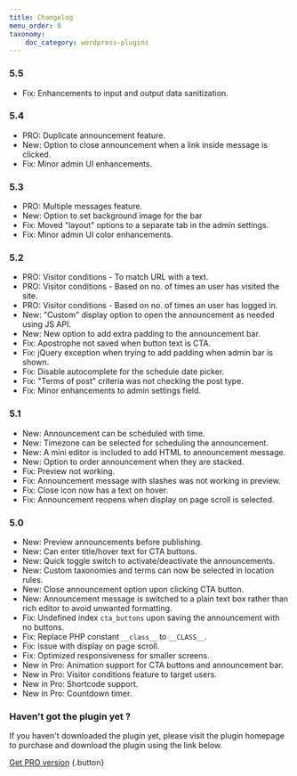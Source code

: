 ```yaml
---
title: Changelog
menu_order: 8
taxonomy:
    doc_category: wordpress-plugins
---
```


### 5.5
* Fix: Enhancements to input and output data sanitization.

### 5.4
* PRO: Duplicate announcement feature.
* New: Option to close announcement when a link inside message is clicked.
* Fix: Minor admin UI enhancements.

### 5.3

* PRO: Multiple messages feature.
* New: Option to set background image for the bar
* Fix: Moved "layout" options to a separate tab in the admin settings.
* Fix: Minor admin UI color enhancements.

### 5.2

* PRO: Visitor conditions - To match URL with a text.
* PRO: Visitor conditions - Based on no. of times an user has visited the site.
* PRO: Visitor conditions - Based on no. of times an user has logged in.
* New: "Custom" display option to open the announcement as needed using JS API.
* New: New option to add extra padding to the announcement bar.
* Fix: Apostrophe not saved when button text is CTA.
* Fix: jQuery exception when trying to add padding when admin bar is shown.
* Fix: Disable autocomplete for the schedule date picker.
* Fix: "Terms of post" criteria was not checking the post type.
* Fix: Minor enhancements to admin settings field.

### 5.1

* New: Announcement can be scheduled with time.
* New: Timezone can be selected for scheduling the announcement.
* New: A mini editor is included to add HTML to announcement message.
* New: Option to order announcement when they are stacked.
* Fix: Preview not working.
* Fix: Announcement message with slashes was not working in preview.
* Fix: Close icon now has a text on hover.
* Fix: Announcement reopens when display on page scroll is selected.

### 5.0

* New: Preview announcements before publishing.
* New: Can enter title/hover text for CTA buttons.
* New: Quick toggle switch to activate/deactivate the announcements.
* New: Custom taxonomies and terms can now be selected in location rules.
* New: Close announcement option upon clicking CTA button.
* New: Announcement message is switched to a plain text box rather than rich editor to avoid unwanted formatting.
* Fix: Undefined index `cta_buttons` upon saving the announcement with no buttons.
* Fix: Replace PHP constant `__class__` to `__CLASS__`.
* Fix: Issue with display on page scroll.
* Fix: Optimized responsiveness for smaller screens.
* New in Pro: Animation support for CTA buttons and announcement bar.
* New in Pro: Visitor conditions feature to target users.
* New in Pro: Shortcode support.
* New in Pro: Countdown timer.

### Haven't got the plugin yet ?

If you haven't downloaded the plugin yet, please visit the plugin homepage to purchase and download the plugin using the link below.

[Get PRO version](/wordpress-plugins/announcer/?utm_source=doc&utm_medium=changelog&utm_campaign=ancr-pro#pro) {.button}